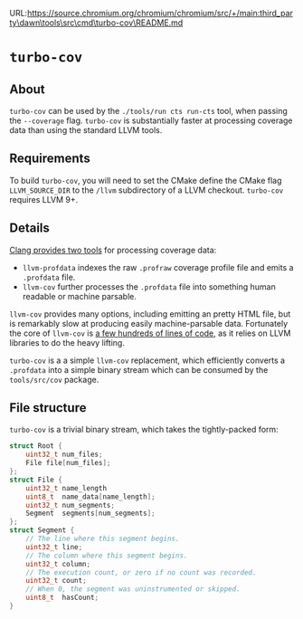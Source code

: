 URL:https://source.chromium.org/chromium/chromium/src/+/main:third_party\dawn\tools\src\cmd\turbo-cov\README.md
# `turbo-cov`

## About

`turbo-cov` can be used by the `./tools/run cts run-cts` tool, when passing the `--coverage` flag.
`turbo-cov` is substantially faster at processing coverage data than using the standard LLVM tools.

## Requirements

To build `turbo-cov`, you will need to set the CMake define the CMake flag `LLVM_SOURCE_DIR` to the `/llvm` subdirectory of a LLVM checkout. `turbo-cov` requires LLVM 9+.

## Details

[Clang provides two tools](https://clang.llvm.org/docs/SourceBasedCodeCoverage.html#creating-coverage-reports) for processing coverage data:

* `llvm-profdata` indexes the raw `.profraw` coverage profile file and emits a `.profdata` file.
* `llvm-cov` further processes the `.profdata` file into something human readable or machine parsable.

`llvm-cov` provides many options, including emitting an pretty HTML file, but is remarkably slow at producing easily machine-parsable data.
Fortunately the core of `llvm-cov` is [a few hundreds of lines of code](https://github.com/llvm/llvm-project/tree/master/llvm/tools/llvm-cov), as it relies on LLVM libraries to do the heavy lifting.

`turbo-cov` is a a simple `llvm-cov` replacement, which efficiently converts a `.profdata` into a simple binary stream which can be consumed by the `tools/src/cov` package.

## File structure

`turbo-cov` is a trivial binary stream, which takes the tightly-packed form:

```c++
struct Root {
    uint32_t num_files;
    File file[num_files];
};
struct File {
    uint32_t name_length
    uint8_t  name_data[name_length];
    uint32_t num_segments;
    Segment  segments[num_segments];
};
struct Segment {
    // The line where this segment begins.
    uint32_t line;
    // The column where this segment begins.
    uint32_t column;
    // The execution count, or zero if no count was recorded.
    uint32_t count;
    // When 0, the segment was uninstrumented or skipped.
    uint8_t  hasCount;
}
```
